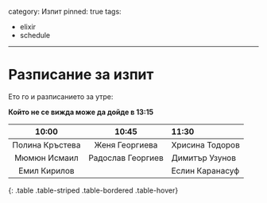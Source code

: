 category: Изпит
pinned: true
tags:
  - elixir
  - schedule

--------
# Разписание за изпит

Ето го и разписанието за утре:

**Който не се вижда може да дойде в 13:15**

| 10:00           | 10:45             | 11:30           |
|:---------------:|:-----------------:|:----------------|
| Полина Кръстева | Женя Георгиева    | Хрисина Тодоров |
| Мюмюн Исмаил    | Радослав Георгиев | Димитър Узунов  |
| Емил Кирилов    |                   | Еслин Каранасуф |
{: .table .table-striped .table-bordered .table-hover}
